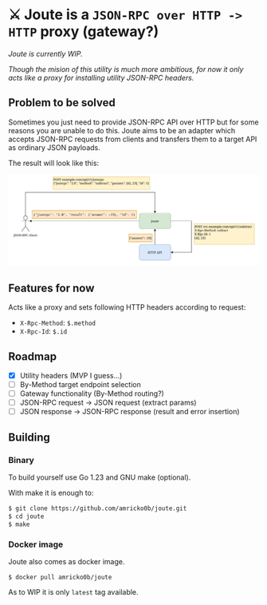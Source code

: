 # ⚔️ Joute is a `JSON-RPC over HTTP -> HTTP` proxy (gateway?)

*Joute is currently WIP.*

*Though the mision of this utility is much more ambitious, for now it only acts like a proxy for installing utility JSON-RPC headers.*

## Problem to be solved
Sometimes you just need to provide JSON-RPC API over HTTP but for some reasons you are unable to do this. Joute aims to be an adapter which accepts JSON-RPC requests from clients and transfers them to a target API as ordinary JSON payloads.

The result will look like this:

![Problem](assets/Problem.drawio.svg)

## Features for now
Acts like a proxy and sets following HTTP headers according to request:
- `X-Rpc-Method`: `$.method`
- `X-Rpc-Id`: `$.id`

## Roadmap
- [x] Utility headers (MVP I guess...)
- [ ] By-Method target endpoint selection
- [ ] Gateway functionality (By-Method routing?)
- [ ] JSON-RPC request -> JSON request (extract params)
- [ ] JSON response -> JSON-RPC response (result and error insertion)

## Building

### Binary

To build yourself use Go 1.23 and GNU make (optional).

With make it is enough to:
```
$ git clone https://github.com/amricko0b/joute.git
$ cd joute
$ make
```

### Docker image

Joute also comes as docker image.

```
$ docker pull amricko0b/joute
```

As to WIP it is only `latest` tag available.